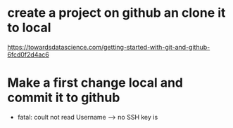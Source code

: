 # create a project on github an clone it to local
https://towardsdatascience.com/getting-started-with-git-and-github-6fcd0f2d4ac6

# Make a first change local and commit it to github
 - fatal: coult not read Username --> no SSH key is 
